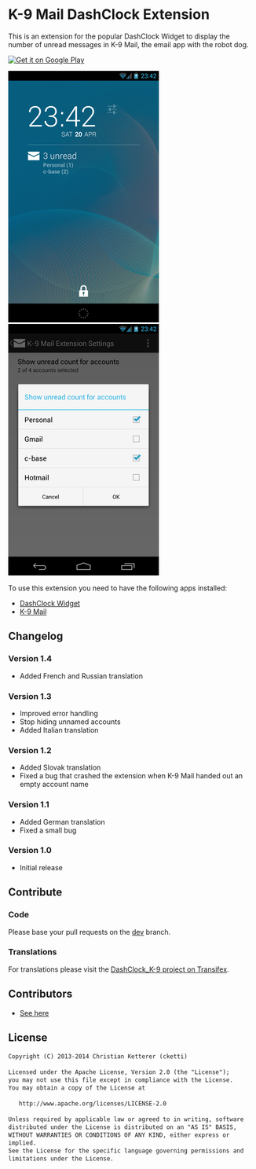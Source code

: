 # K-9 Mail DashClock Extension

This is an extension for the popular DashClock Widget to display the number of unread messages in K-9 Mail, the email app with the robot dog.

[![Get it on Google Play](https://developer.android.com/images/brand/en_generic_rgb_wo_45.png)](https://play.google.com/store/apps/details?id=de.cketti.dashclock.k9)


![Screenshot](screenshots/01_lockscreen.png)
![Screenshot](screenshots/02_settings.png)


To use this extension you need to have the following apps installed:

* [DashClock Widget](https://play.google.com/store/apps/details?id=net.nurik.roman.dashclock)
* [K-9 Mail](https://play.google.com/store/apps/details?id=com.fsck.k9)


## Changelog

### Version 1.4
* Added French and Russian translation

### Version 1.3
* Improved error handling
* Stop hiding unnamed accounts
* Added Italian translation

### Version 1.2
* Added Slovak translation
* Fixed a bug that crashed the extension when K-9 Mail handed out an empty account name

### Version 1.1
* Added German translation
* Fixed a small bug

### Version 1.0
* Initial release


## Contribute

### Code
Please base your pull requests on the [dev](https://github.com/cketti/DashClock_K-9/tree/dev) branch.

### Translations
For translations please visit the [DashClock_K-9 project on Transifex](https://www.transifex.com/projects/p/dashclock_k-9/).


## Contributors
* [See here](https://github.com/cketti/DashClock_K-9/graphs/contributors)


## License

    Copyright (C) 2013-2014 Christian Ketterer (cketti)

    Licensed under the Apache License, Version 2.0 (the "License");
    you may not use this file except in compliance with the License.
    You may obtain a copy of the License at

       http://www.apache.org/licenses/LICENSE-2.0

    Unless required by applicable law or agreed to in writing, software
    distributed under the License is distributed on an "AS IS" BASIS,
    WITHOUT WARRANTIES OR CONDITIONS OF ANY KIND, either express or implied.
    See the License for the specific language governing permissions and
    limitations under the License.
